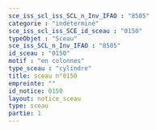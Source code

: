 ```yaml
---
sce_iss_scl_iss_SCL_n_Inv_IFAO : "8505"
categorie : "indéterminé"
sce_iss_scl_iss_SCE_id_sceau : "0150"
typeObjet : "Sceau"
sce_iss_SCL_n_Inv_IFAO : "8505"
id_sceau : "0150"
motif : "en colonnes"
type_sceau : "cylindre"
title: sceau n°0150
empreinte: ""
id_notice: 0150
layout: notice_sceau
type: sceau
partie: 1
---
```

